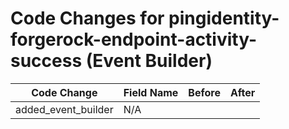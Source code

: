 # Code Changes for pingidentity-forgerock-endpoint-activity-success (Event Builder)

| Code Change | Field Name | Before | After |
|-------------|------------|--------|-------|
| added_event_builder | N/A |  |  |